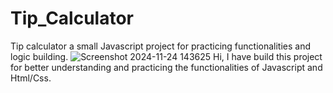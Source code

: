 # Tip_Calculator
Tip calculator a small Javascript project for practicing functionalities and logic building. 
![Screenshot 2024-11-24 143625](https://github.com/user-attachments/assets/42c3fa7d-2342-4765-947c-021124e9c988)
Hi,
I have build this project for better understanding and practicing the functionalities of Javascript and Html/Css.

